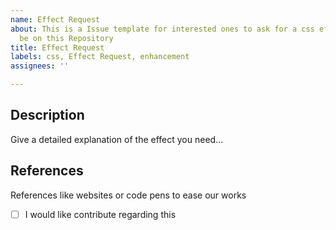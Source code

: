 ```yaml
---
name: Effect Request
about: This is a Issue template for interested ones to ask for a css effect(s) to
  be on this Repository
title: Effect Request
labels: css, Effect Request, enhancement
assignees: ''

---
```


## Description
Give a detailed explanation of the effect you need...

## References
 References like websites or code pens to ease our works

- [ ] I would like contribute regarding this
